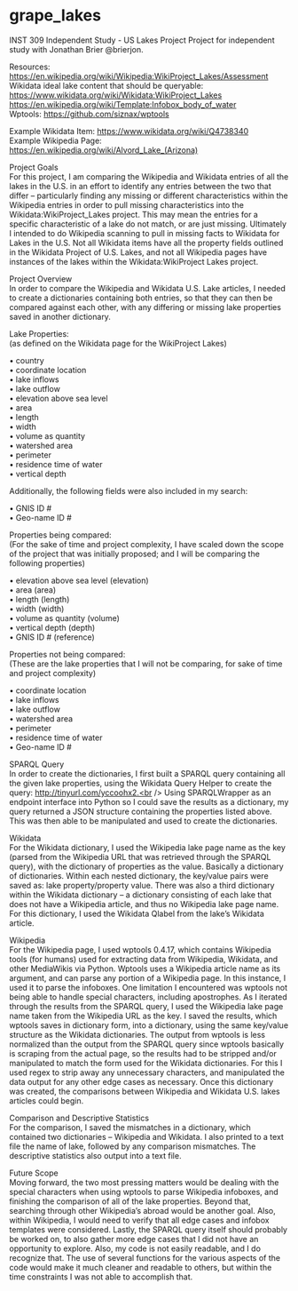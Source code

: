 # grape_lakes
INST 309 Independent Study - US Lakes Project
Project for independent study with Jonathan Brier @brierjon.

Resources:<br />
https://en.wikipedia.org/wiki/Wikipedia:WikiProject_Lakes/Assessment<br />
Wikidata ideal lake content that should be queryable: https://www.wikidata.org/wiki/Wikidata:WikiProject_Lakes<br />
https://en.wikipedia.org/wiki/Template:Infobox_body_of_water<br />
Wptools: https://github.com/siznax/wptools<br />

Example Wikidata Item: https://www.wikidata.org/wiki/Q4738340<br />
Example Wikipedia Page: https://en.wikipedia.org/wiki/Alvord_Lake_(Arizona)<br />

Project Goals<br />
For this project, I am comparing the Wikipedia and Wikidata entries of all the lakes in the U.S. in an effort to identify any entries between the two that differ – particularly finding any missing or different characteristics within the Wikipedia entries in order to pull missing characteristics into the Wikidata:WikiProject_Lakes project. This may mean the entries for a specific characteristic of a lake do not match, or are just missing. Ultimately I intended to do Wikipedia scanning to pull in missing facts to Wikidata for Lakes in the U.S. Not all Wikidata items have all the property fields outlined in the Wikidata Project of U.S. Lakes, and not all Wikipedia pages have instances of the lakes within the Wikidata:WikiProject Lakes project.

Project Overview<br />
In order to compare the Wikipedia and Wikidata U.S. Lake articles, I needed to create a dictionaries containing both entries, so that they can then be compared against each other, with any differing or missing lake properties saved in another dictionary.

Lake Properties:<br /> 
(as defined on the Wikidata page for the WikiProject Lakes)<br />

•	country<br />
•	coordinate location<br />
•	lake inflows<br />
•	lake outflow<br />
•	elevation above sea level<br />
•	area<br />
•	length<br />
•	width<br />
•	volume as quantity<br />
•	watershed area<br />
•	perimeter<br />
•	residence time of water<br />
•	vertical depth<br />
 
Additionally, the following fields were also included in my search:<br /> 

•	GNIS ID #<br />
•	Geo-name ID #<br />

Properties being compared:<br /> 
(For the sake of time and project complexity, I have scaled down the scope of the project that was initially proposed; and I will be comparing the following properties)<br />

•	elevation above sea level (elevation)<br />
•	area (area)<br />
•	length (length)<br />
•	width (width)<br />
•	volume as quantity (volume)<br />
•	vertical depth (depth)<br />
•	GNIS ID # (reference)<br />

Properties not being compared:<br /> 
(These are the lake properties that I will not be comparing, for sake of time and project complexity)<br />

•	coordinate location<br />
•	lake inflows<br />
•	lake outflow<br />
•	watershed area<br />
•	perimeter<br />
•	residence time of water<br />
•	Geo-name ID #<br />
 
SPARQL Query<br />
In order to create the dictionaries, I first built a SPARQL query containing all the given lake properties, using the Wikidata Query Helper to create the query: http://tinyurl.com/yccoohx2.<br /> 
Using SPARQLWrapper as an endpoint interface into Python so I could save the results as a dictionary, my query returned a JSON structure containing the properties listed above. This was then able to be manipulated and used to create the dictionaries.

Wikidata<br />
For the Wikidata dictionary, I used the Wikipedia lake page name as the key (parsed from the Wikipedia URL that was retrieved through the SPARQL query), with the dictionary of properties as the value. Basically a dictionary of dictionaries. Within each nested dictionary, the key/value pairs were saved as: lake property/property value. There was also a third dictionary within the Wikidata dictionary – a dictionary consisting of each lake that does not have a Wikipedia article, and thus no Wikipedia lake page name. For this dictionary, I used the Wikidata Qlabel from the lake’s Wikidata article. 

Wikipedia<br />
For the Wikipedia page, I used wptools 0.4.17, which contains Wikipedia tools (for humans) used for extracting data from Wikipedia, Wikidata, and other MediaWikis via Python. Wptools uses a Wikipedia article name as its argument, and can parse any portion of a Wikipedia page. In this instance, I used it to parse the infoboxes. One limitation I encountered was wptools not being able to handle special characters, including apostrophes. As I iterated through the results from the SPARQL query, I used the Wikipedia lake page name taken from the Wikipedia URL as the key. I saved the results, which wptools saves in dictionary form, into a dictionary, using the same key/value structure as the Wikidata dictionaries. The output from wptools is less normalized than the output from the SPARQL query since wptools basically is scraping from the actual page, so the results had to be stripped and/or manipulated to match the form used for the Wikidata dictionaries. For this I used regex to strip away any unnecessary characters, and manipulated the data output for any other edge cases as necessary. Once this dictionary was created, the comparisons between Wikipedia and Wikidata U.S. lakes articles could begin.

Comparison and Descriptive Statistics<br />
For the comparison, I saved the mismatches in a dictionary, which contained two dictionaries – Wikipedia and Wikidata. I also printed to a text file the name of lake, followed by any comparison mismatches. The descriptive statistics also output into a text file. 

Future Scope<br />
Moving forward, the two most pressing matters would be dealing with the special characters when using wptools to parse Wikipedia infoboxes, and finishing the comparison of all of the lake properties. Beyond that, searching through other Wikipedia’s abroad would be another goal. Also, within Wikipedia, I would need to verify that all edge cases and infobox templates were considered. Lastly, the SPARQL query itself should probably be worked on, to also gather more edge cases that I did not have an opportunity to explore. Also, my code is not easily readable, and I do recognize that. The use of several functions for the various aspects of the code would make it much cleaner and readable to others, but within the time constraints I was not able to accomplish that.
